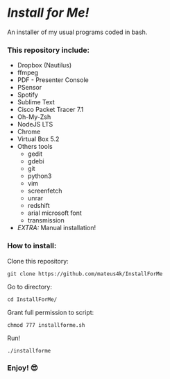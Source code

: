 # *Install for Me!*
An installer of my usual programs coded in bash.

### This repository include:
  - Dropbox (Nautilus)
  - ffmpeg
  - PDF - Presenter Console
  - PSensor
  - Spotify
  - Sublime Text
  - Cisco Packet Tracer 7.1
  - Oh-My-Zsh
  - NodeJS LTS
  - Chrome
  - Virtual Box 5.2
  - Others tools
    - gedit
    - gdebi
    - git
    - python3
    - vim
    - screenfetch
    - unrar
    - redshift
    - arial microsoft font
    - transmission
  - *EXTRA:* Manual installation!

### How to install:
Clone this repository:
```
git clone https://github.com/mateus4k/InstallForMe
```

Go to directory:
```
cd InstallForMe/
```

Grant full permission to script:
```
chmod 777 installforme.sh
```

Run!
```
./installforme
```

### Enjoy! :sunglasses:
